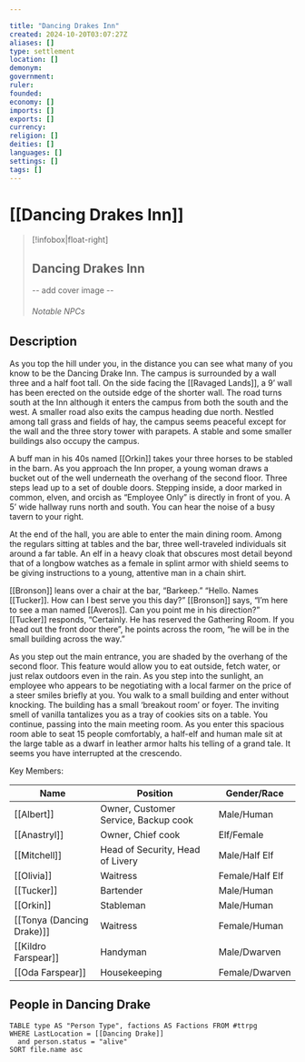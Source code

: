 ```yaml
---

title: "Dancing Drakes Inn"
created: 2024-10-20T03:07:27Z
aliases: []
type: settlement
location: []
demonym: 
government: 
ruler: 
founded:
economy: []
imports: []
exports: []
currency: 
religion: []
deities: []
languages: []
settings: []
tags: []
---
```


# [[Dancing Drakes Inn]]


> [!infobox|float-right]
> ## Dancing Drakes Inn
> -- add cover image --
> ###### Notable NPCs




## Description

As you top the hill under you, in the distance you can see what many of you know to be the Dancing Drake Inn. The campus is surrounded by a wall three and a half foot tall. On the side facing the [[Ravaged Lands]], a 9’ wall has been erected on the outside edge of the shorter wall. The road turns south at the Inn although it enters the campus from both the south and the west. A smaller road also exits the campus heading due north. Nestled among tall grass and fields of hay, the campus seems peaceful except for the wall and the three story tower with parapets. A stable and some smaller buildings also occupy the campus.

A buff man in his 40s named [[Orkin]] takes your three horses to be stabled in the barn. As you approach the Inn proper, a young woman draws a bucket out of the well underneath the overhang of the second floor. Three steps lead up to a set of double doors. Stepping inside, a door marked in common, elven, and orcish as “Employee Only” is directly in front of you. A 5’ wide hallway runs north and south. You can hear the noise of a busy tavern to your right.

At the end of the hall, you are able to enter the main dining room. Among the regulars sitting at tables and the bar, three well-traveled individuals sit around a far table. An elf in a heavy cloak that obscures most detail beyond that of a longbow watches as a female in splint armor with shield seems to be giving instructions to a young, attentive man in a chain shirt.

[[Bronson]] leans over a chair at the bar, “Barkeep.” “Hello. Names [[Tucker]]. How can I best serve you this day?” [[Bronson]] says, “I’m here to see a man named [[Averos]]. Can you point me in his direction?” [[Tucker]] responds, “Certainly. He has reserved the Gathering Room. If you head out the front door there”, he points across the room, “he will be in the small building across the way.”

As you step out the main entrance, you are shaded by the overhang of the second floor. This feature would allow you to eat outside, fetch water, or just relax outdoors even in the rain. As you step into the sunlight, an employee who appears to be negotiating with a local farmer on the price of a steer smiles briefly at you. You walk to a small building and enter without knocking. The building has a small ‘breakout room’ or foyer. The inviting smell of vanilla tantalizes you as a tray of cookies sits on a table. You continue, passing into the main meeting room. As you enter this spacious room able to seat 15 people comfortably, a half-elf and human male sit at the large table as a dwarf in leather armor halts his telling of a grand tale. It seems you have interrupted at the crescendo.

Key Members: 

| Name                      | Position                             | Gender/Race     |
| ------------------------- | ------------------------------------ | --------------- |
| [[Albert]]                | Owner, Customer Service, Backup cook | Male/Human      |
| [[Anastryl]]              | Owner, Chief cook                    | Elf/Female      |
| [[Mitchell]]              | Head of Security, Head of Livery     | Male/Half Elf   |
| [[Olivia]]                | Waitress                             | Female/Half Elf |
| [[Tucker]]                | Bartender                            | Male/Human      |
| [[Orkin]]                 | Stableman                            | Male/Human      |
| [[Tonya (Dancing Drake)]] | Waitress                             | Female/Human    |
| [[Kildro Farspear]]       | Handyman                             | Male/Dwarven    |
| [[Oda Farspear]]          | Housekeeping                         | Female/Dwarven  | 



## People in Dancing Drake

```dataview
TABLE type AS "Person Type", factions AS Factions FROM #ttrpg 
WHERE LastLocation = [[Dancing Drake]]
  and person.status = "alive"
SORT file.name asc
```
